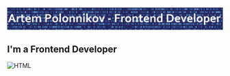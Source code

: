[![Header](https://github.com/gamerthepro/gamerthepro/blob/main/Image/img.jpg)](https://www.youtube.com/channel/UCViuD468TFUrsmsyoVphOLQ)

## I'm a Frontend Developer

![HTML](https://img.shields.io/badge/-Javs-Script-#689CD2?style=for-the-badge&logo=HTML&logocolor-#ff6c39)